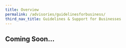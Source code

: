 ```yaml
---
title: Overview
permalink: /advisories/guidelinesforbusiness/
third_nav_title: Guidelines & Support for Businesses
---
```


## **Coming Soon...**
